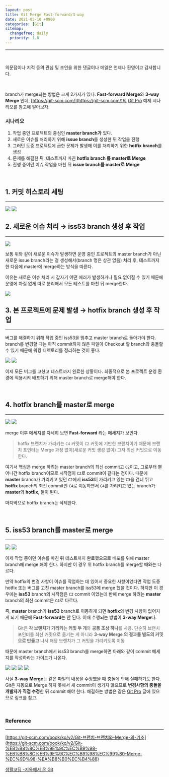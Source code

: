 ```yaml
---
layout: post
title: Git Merge Fast-forward/3-way
date: 2021-05-10 +0900
categories: [Git]
sitemap:
  changefreq: daily
  priority: 1.0
---
```


---

<br>

<div class="intro" >

의문점이나 지적 등의 관심 및 조언을 위한 댓글이나 메일은 언제나 환영이고 감사합니다.

</div>

<br>

branch가 merge되는 방법은 크게 2가지가 있다. **Fast-forward Merge**와 **3-way Merge** 인데, [https://git-scm.com/](https://git-scm.com/)의 [Git Pro](https://git-scm.com/book/ko/v2/Git-브랜치-브랜치와-Merge-의-기초) 예제 시나리오를 참고해 알아보자.

### 시나리오

1. 작업 중인 프로젝트의 중심인 **master branch가** 있다.
2. 새로운 이슈를 처리하기 위해 **issue branch**를 생성한 뒤 작업을 진행
3. 그러던 도중 프로젝트에 급한 문제가 발생해 이를 처리하기 위한 **hotfix branch**를 생성
4. 문제를 해결한 뒤, 테스트까지 마친 **hotfix branch 를 master로 Merge**
5. 진행 중이던 이슈 작업을 마친 뒤 **issue branch를 master로 Merge**

<br>

## 1. 커밋 히스토리 세팅

---

<img src="{{'/public/img/git/git-3-1.png'}}">

<img src="{{'/public/img/git/git-3-2.png'}}">

<br>

## 2. 새로운 이슈 처리 → **iss53 branch** 생성 후 작업

---

<img src="{{'/public/img/git/git-3-3.png'}}">

보통 위와 같이 새로운 이슈가 발생하면 운영 중인 프로젝트의 master branch가 아닌 새로운 issue branch라는 걸 생성해서(branch 명은 상관 없음) 처리 후, 테스트까지 한 다음에 master에 merge하는 방식을 따른다.

이유는 새로운 이슈 처리 시 갑자기 어떤 에러가 발생하거나 필요 없어질 수 있기 때문에 운영에 차질 없게 따로 분리해서 모든 테스트를 마친 뒤 merge한다.

<img src="{{'/public/img/git/git-3-4.png'}}">

<br>

## 3. 본 프로젝트에 문제 발생 → **hotfix branch** 생성 후 작업

---

버그를 해결하기 위해 작업 중인 iss53을 멈추고 master branch로 돌아가야 한다. branch를 변경할 때는 아직 commit하지 않은 파일이 Checkout 할 branch와 충돌할 수 있기 때문에 워킹 디렉토리를 정리하는 것이 좋다.

<img src="{{'/public/img/git/git-3-5.png'}}">

<img src="{{'/public/img/git/git-3-6.png'}}">

이제 모든 버그를 고쳤고 테스트까지 완료한 상황이다. 최종적으로 본 프로젝트 운영 환경에 적용시켜 배포하기 위해 master branch로 merge해야 한다.

<br>

## 4. hotfix branch를 master로 merge

---

<img src="{{'/public/img/git/git-3-7.png'}}">

<img src="{{'/public/img/git/git-3-8.png'}}">

merge 이후 메세지를 자세히 보면 **Fast-forward** 라는 메세지가 보인다.

> hotfix 브랜치가 가리키는 `C4` 커밋이 `C2` 커밋에 기반한 브랜치이기 때문에 브랜치 포인터는 Merge 과정 없이(새로운 커밋 생성 없이) 그저 최신 커밋으로 이동한다.

여기서 핵심은 merge 하려는 master branch의 최신 commit고 `C2`이고, 그로부터 뻗어나간 hotfix branch이므로 시작점이 `C2`로 commit이 같다는 점이다. 때문에 **master** branch가 가리키고 있던 `C2`에서 **iss53**이 가리키고 있는 `C3`을 건너 뛰고 **hotfix** branch의 최신 commit인 `C4`로 이동하면서 `C4`를 가리키고 있는 branch가 **master**와 **hotfix**, 둘이 된다.

마지막으로 hotfix branch는 삭제한다.

<br>

## 5. iss53 branch를 master로 merge

---

<img src="{{'/public/img/git/git-3-9.png'}}">

<img src="{{'/public/img/git/git-3-10.png'}}">

이제 작업 중이던 이슈를 마친 뒤 테스트까지 완료했으므로 배포를 위해 master branch에 merge 해야 한다. 하지만 이 경우 위 hotfix branch를 merge할 때와는 다르다.

만약 hotfix의 변경 사항이 이슈를 작업하는 데 있어서 중요한 사항이었다면 작업 도중 hotfix 또는 버그를 고친 master branch를 iss53에 merge 했을 것이다. 하지만 이 경우에는 **iss53** branch의 시작점은 `C2` commit 이었는데 반해 merge 하려는 **master** branch의 최신 commit은 `C4`로 다르다.

즉, **master** branch가 **iss53** branch로 이동하게 되면 **hotfix**의 변경 사항이 없어지게 되기 때문에 **Fast-forward**는 안 된다. 이때 수행되는 방법이 **3-way Merge**다.

> Git은 **각 브랜치가 가리키는 커밋 두 개**와 **공통 조상 하나**를 사용. 단순히 브랜치 포인터를 최신 커밋으로 옮기는 게 아니라 **3-way Merge 의 결과를 별도의 커밋으로 만들고** 나서 해당 브랜치가 그 커밋을 가리키도록 이동

때문에 master branch에서 iss53 branch를 merge하면 아래와 같이 commit 메세지를 작성하라는 가이드가 나온다.

<img src="{{'/public/img/git/git-3-11.png'}}">

<img src="{{'/public/img/git/git-3-12.png'}}">

<img src="{{'/public/img/git/git-3-13.png'}}">

<img src="{{'/public/img/git/git-3-14.png'}}">

사실 **3-way Merge**는 같은 파일의 내용을 수정했을 때 충돌에 의해 실패하기도 한다. Git은 자동으로 Merge 하지 못해서 새 commit이 생기지 않으므로 **변경사항의 충돌을 개발자가 직접 수정**한 뒤 commit 해야 한다. 해결하는 방법은 같은 [Git Pro](https://git-scm.com/book/ko/v2/Git-브랜치-브랜치와-Merge-의-기초) 글에 있으므로 링크를 참고.

<br>

### Reference

---

[https://git-scm.com/book/ko/v2/Git-브랜치-브랜치와-Merge-의-기초](https://git-scm.com/book/ko/v2/Git-%EB%B8%8C%EB%9E%9C%EC%B9%98-%EB%B8%8C%EB%9E%9C%EC%B9%98%EC%99%80-Merge-%EC%9D%98-%EA%B8%B0%EC%B4%88)

[생활코딩 -지옥에서 온 Git](https://opentutorials.org/course/2708)
